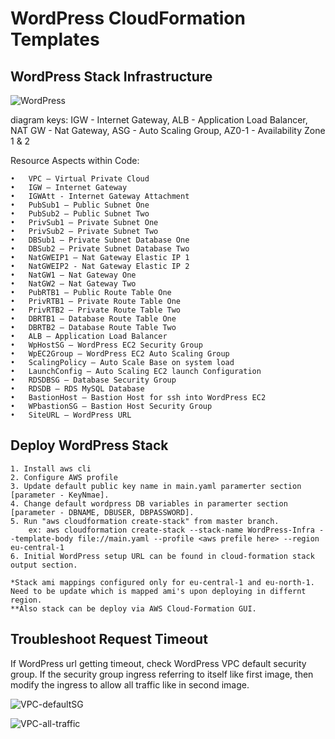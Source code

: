 # WordPress CloudFormation Templates

## WordPress Stack Infrastructure

![WordPress](https://user-images.githubusercontent.com/44127516/100315512-6d11aa80-2fc1-11eb-9044-0796ba89f0d1.jpg)

diagram keys:
  IGW - Internet Gateway, 
  ALB - Application Load Balancer, 
  NAT GW - Nat Gateway, 
  ASG - Auto Scaling Group, 
  AZ0-1 - Availability Zone 1 & 2
  
Resource Aspects within Code:

    •	VPC – Virtual Private Cloud
    •	IGW – Internet Gateway
    •	IGWAtt - Internet Gateway Attachment
    •	PubSub1 – Public Subnet One
    •	PubSub2 – Public Subnet Two
    •	PrivSub1 – Private Subnet One
    •	PrivSub2 – Private Subnet Two
    •	DBSub1 – Private Subnet Database One
    •	DBSub2 – Private Subnet Database Two
    •	NatGWEIP1 – Nat Gateway Elastic IP 1
    •	NatGWEIP2 - Nat Gateway Elastic IP 2
    •	NatGW1 – Nat Gateway One
    •	NatGW2 – Nat Gateway Two
    •	PubRTB1 – Public Route Table One
    •	PrivRTB1 – Private Route Table One
    •	PrivRTB2 – Private Route Table Two
    •	DBRTB1 – Database Route Table One
    •	DBRTB2 – Database Route Table Two
    •	ALB – Application Load Balancer
    •	WpHostSG – WordPress EC2 Security Group
    •	WpEC2Group – WordPress EC2 Auto Scaling Group
    •	ScalingPolicy – Auto Scale Base on system load
    •	LaunchConfig – Auto Scaling EC2 launch Configuration
    •	RDSDBSG – Database Security Group
    •	RDSDB – RDS MySQL Database
    •	BastionHost – Bastion Host for ssh into WordPress EC2
    •	WPbastionSG – Bastion Host Security Group
    •	SiteURL – WordPress URL


## Deploy WordPress Stack
  
    1. Install aws cli
    2. Configure AWS profile
    3. Update default public key name in main.yaml paramerter section [parameter - KeyNmae].
    4. Change default wordpress DB variables in paramerter section [parameter - DBNAME, DBUSER, DBPASSWORD].
    5. Run "aws cloudformation create-stack" from master branch.
        ex: aws cloudformation create-stack --stack-name WordPress-Infra --template-body file://main.yaml --profile <aws prefile here> --region eu-central-1
    6. Initial WordPress setup URL can be found in cloud-formation stack output section.
    
    *Stack ami mappings configured only for eu-central-1 and eu-north-1. Need to be update which is mapped ami's upon deploying in differnt region.
    **Also stack can be deploy via AWS Cloud-Formation GUI.

## Troubleshoot Request Timeout
  
 If WordPress url getting timeout, check WordPress VPC default security group. If the security group ingress referring to itself like first image, then modify the ingress to allow all traffic like in second image.
 
![VPC-defaultSG](https://user-images.githubusercontent.com/44127516/100249708-8b39c500-2f45-11eb-9b65-e02ed8248ecc.png)

![VPC-all-traffic](https://user-images.githubusercontent.com/44127516/100249722-8f65e280-2f45-11eb-8449-6ab7e4e2939b.png)

